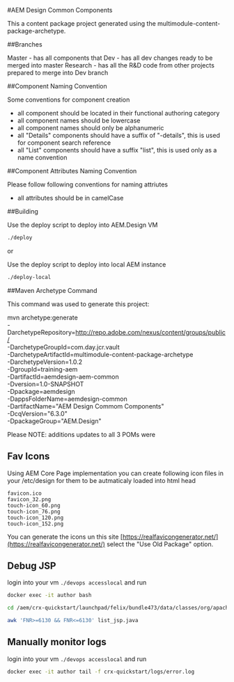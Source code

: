 #AEM Design Common Components

This a content package project generated using the multimodule-content-package-archetype.

##Branches

Master      - has all components that
Dev         - has all dev changes ready to be merged into master
Research    - has all the R&D code from other projects prepared to merge into Dev branch

##Component Naming Convention

Some conventions for component creation

* all component should be located in their functional authoring category
* all component names should be lowercase
* all component names should only be alphanumeric
* all "Details" components should have a suffix of "-details", this is used for component search reference
* all "List" components should have a suffix "list", this is used only as a name convention

##Component Attributes Naming Convention

Please follow following conventions for naming attriutes

* all attributes should be in camelCase

##Building

Use the deploy script to deploy into AEM.Design VM

```bash
./deploy
```

or

Use the deploy script to deploy into local AEM instance

```bash
./deploy-local
```


##Maven Archetype Command

This command was used to generate this project:

mvn archetype:generate \
    -DarchetypeRepository=http://repo.adobe.com/nexus/content/groups/public/ \
    -DarchetypeGroupId=com.day.jcr.vault \
    -DarchetypeArtifactId=multimodule-content-package-archetype \
    -DarchetypeVersion=1.0.2 \
    -DgroupId=training-aem \
    -DartifactId=aemdesign-aem-common \
    -Dversion=1.0-SNAPSHOT \
    -Dpackage=aemdesign \
    -DappsFolderName=aemdesign-common \
    -DartifactName="AEM Design Commom Components" \
    -DcqVersion="6.3.0" \
    -DpackageGroup="AEM.Design"

Please NOTE: additions updates to all 3 POMs were

## Fav Icons

Using AEM Core Page implementation you can create following icon files in your /etc/design for them to be autmaticaly loaded into html head
```
favicon.ico
favicon_32.png
touch-icon_60.png
touch-icon_76.png
touch-icon_120.png
touch-icon_152.png
```

You can generate the icons un this site [https://realfavicongenerator.net/](https://realfavicongenerator.net/) select the "Use Old Package" option.


## Debug JSP

login into your vm ```./devops accesslocal``` and run

```bash
docker exec -it author bash

cd /aem/crx-quickstart/launchpad/felix/bundle473/data/classes/org/apache/jsp/apps/aemdesign/components/lists/list

awk 'FNR>=6130 && FNR<=6130' list_jsp.java
```

## Manually monitor logs

login into your vm ```./devops accesslocal``` and run

```bash
docker exec -it author tail -f crx-quickstart/logs/error.log
```